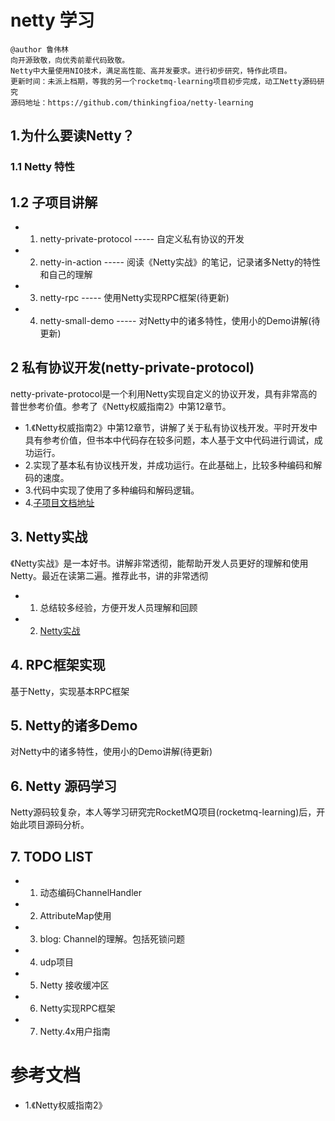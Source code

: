 # netty 学习
```
@author 鲁伟林
向开源致敬，向优秀前辈代码致敬。
Netty中大量使用NIO技术，满足高性能、高并发要求。进行初步研究，特作此项目。
更新时间：未派上档期，等我的另一个rocketmq-learning项目初步完成，动工Netty源码研究
源码地址：https://github.com/thinkingfioa/netty-learning
```

## 1.为什么要读Netty？

### 1.1 Netty 特性

## 1.2 子项目讲解
- 1. netty-private-protocol   -----   自定义私有协议的开发
- 2. netty-in-action ----- 阅读《Netty实战》的笔记，记录诸多Netty的特性和自己的理解
- 3. netty-rpc ----- 使用Netty实现RPC框架(待更新)
- 4. netty-small-demo ----- 对Netty中的诸多特性，使用小的Demo讲解(待更新)

## 2 私有协议开发(netty-private-protocol)
netty-private-protocol是一个利用Netty实现自定义的协议开发，具有非常高的普世参考价值。参考了《Netty权威指南2》中第12章节。

- 1.《Netty权威指南2》中第12章节，讲解了关于私有协议栈开发。平时开发中具有参考价值，但书本中代码存在较多问题，本人基于文中代码进行调试，成功运行。
- 2.实现了基本私有协议栈开发，并成功运行。在此基础上，比较多种编码和解码的速度。
- 3.代码中实现了使用了多种编码和解码逻辑。
- 4.[子项目文档地址](https://github.com/thinkingfioa/netty-learning/tree/master/netty-private-protocol)

## 3. Netty实战
《Netty实战》是一本好书。讲解非常透彻，能帮助开发人员更好的理解和使用Netty。最近在读第二遍。推荐此书，讲的非常透彻

- 1. 总结较多经验，方便开发人员理解和回顾
- 2. [Netty实战](https://github.com/thinkingfioa/netty-learning/tree/master/netty-in-action)

## 4. RPC框架实现
基于Netty，实现基本RPC框架

## 5. Netty的诸多Demo
对Netty中的诸多特性，使用小的Demo讲解(待更新)

## 6. Netty 源码学习
Netty源码较复杂，本人等学习研究完RocketMQ项目(rocketmq-learning)后，开始此项目源码分析。

## 7. TODO LIST

- 1. 动态编码ChannelHandler
- 2. AttributeMap使用
- 3. blog: Channel的理解。包括死锁问题
- 4. udp项目
- 5. Netty 接收缓冲区
- 6. Netty实现RPC框架
- 7. Netty.4x用户指南

# 参考文档
- 1.《Netty权威指南2》